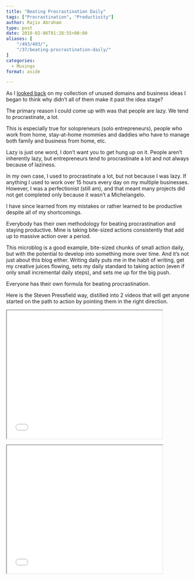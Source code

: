 ```yaml
---
title: "Beating Procrastination Daily"
tags: ["Procrastination", "Productivity"]
author: Rajiv Abraham
type: post
date: 2018-02-06T01:28:55+00:00
aliases: [
    "/493/493/",
    "/37/beating-procrastination-daily/"
]
categories:
  - Musings
format: aside

---
```

<p style="text-align: left;">
  As I <a href="https://abraham.uno/musings/next-gets-decide/" target="_blank" rel="noopener">looked back</a> on my collection of unused domains and business ideas I began to think why didn&#8217;t all of them make it past the idea stage?
</p>

<p style="text-align: left;">
  The primary reason I could come up with was that people are lazy. We tend to procrastinate, a lot.
</p>

<p style="text-align: left;">
  This is especially true for solopreneurs (solo entrepreneurs), people who work from home, stay-at-home mommies and daddies who have to manage both family and business from home, etc.
</p>

<p style="text-align: left;">
  Lazy is just one word, I don&#8217;t want you to get hung up on it. People aren&#8217;t inherently lazy, but entrepreneurs tend to procrastinate a lot and not always because of laziness.
</p>

<p style="text-align: left;">
  In my own case, I used to procrastinate a lot, but not because I was lazy. If anything I used to work over 15 hours every day on my multiple businesses. However, I was a perfectionist (still am), and that meant many projects did not get completed only because it wasn&#8217;t a Michelangelo.
</p>

<p style="text-align: left;">
  I have since learned from my mistakes or rather learned to be productive despite all of my shortcomings.
</p>

<p style="text-align: left;">
  Everybody has their own methodology for beating procrastination and staying productive. Mine is taking bite-sized actions consistently that add up to massive action over a period.
</p>

<p style="text-align: left;">
  This microblog is a good example, bite-sized chunks of small action daily, but with the potential to develop into something more over time. And it&#8217;s not just about this blog either. Writing daily puts me in the habit of writing, get my creative juices flowing, sets my daily standard to taking action (even if only small incremental daily steps), and sets me up for the big push.
</p>

<p style="text-align: left;">
  Everyone has their own formula for beating procrastination.
</p>

<p style="text-align: left;">
  Here is the Steven Pressfield way, distilled into 2 videos that will get anyone started on the path to action by pointing them in the right direction.
</p>

<p style="text-align: left;">
  <iframe src="//player.vimeo.com/video/70778554?title=0&amp;byline=0" width="425" height="350" allowfullscreen="allowfullscreen"></iframe>
</p>

<p style="text-align: left;">
  <iframe src="//player.vimeo.com/video/70767223?title=0&amp;byline=0" width="425" height="350" allowfullscreen="allowfullscreen"></iframe>
</p>